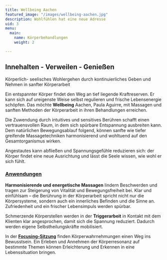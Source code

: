 ```yaml
---
title: Wellbeing Aachen
featured_image: "/images/wellbeing-aachen.jpg"
description: Wohlfühlen hat eine neue Adresse
uid: 3
menu:
  main:
    name: Körperbehandlungen
    weight: 2

---
```

## Innehalten - Verweilen - Genießen

Körperlich- seelisches Wohlergehen durch kontinuierliches Geben und Nehmen in sanfter Körperarbeit

Ein entspannter Körper findet den Weg an tief liegende Kraftreserven. Er kann sich auf ureigenste Weise selbst regulieren und frische Lebensenergie schöpfen. Das möchte **Wellbeing** Aachen, Paula Aguirre, mit Massagen und sanften Methoden der Körperarbeit in ihren Behandlungen erreichen.

Die Zuwendung durch intuitives und sensitives Berühren schafft einen vertrauensvollen Raum, in dem sich spürbare Entspannung ausbreiten kann. Dem natürlichen Bewegungsablauf folgend, können sanfte wie tiefer greifende Massagetechniken harmonisierend und wohltuend auf den Gesamtorganismus wirken.

Angestautes kann abfließen und Spannungsgefühle reduzieren sich: der Körper findet eine neue Ausrichtung und lässt die Seele wissen, wie wohl er sich fühlt.

### [Anwendungen](behandlungen/ "Anwendungen")

**Harmonisierende und energetische Massagen** lindern Beschwerden und tragen zur Steigerung von Vitalität und Bewegungsfreiheit bei. Klar und einfühlsam – die Berührung in der Körperarbeit spricht nicht nur die Körpersysteme, sondern auch ein innerliches Befinden und die Sinne an. Zufriedenheit und ein frischer Lebensimpuls werden spürbar.

Schmerzende Körperstellen werden in der **Triggerarbeit** in Kontakt mit dem Klienten klar angesprochen, damit sich die Spannung reduziert. Dadurch werden eigene Selbstheilungskräfte mobilisiert.

In der [**Focusing-Sitzung**](/focusing "Focusing") finden Körperwahrnehmungen einen Weg ins Bewusstsein. Ein Erleben und Annehmen der Körperresonanz auf bestimmte Themen können Erleichterung und Erkennen in eine Lebenssituation bringen.